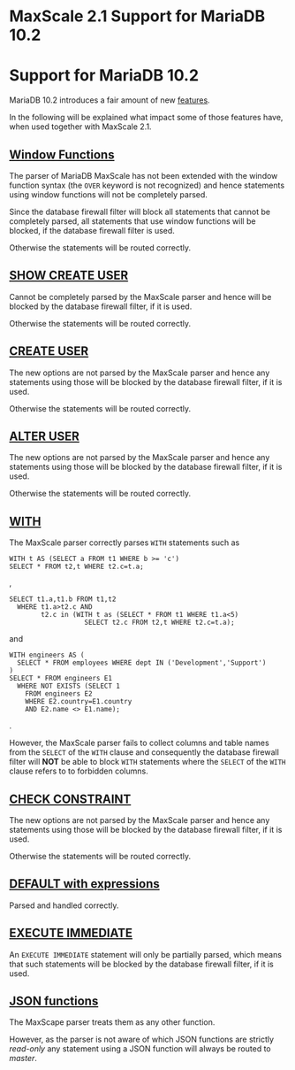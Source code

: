 
# MaxScale 2.1 Support for MariaDB 10.2

# Support for MariaDB 10.2


MariaDB 10.2 introduces a fair amount of new
[features](https://mariadb.com/kb/en/mariadb/what-is-mariadb-102/).


In the following will be explained what impact some of those features have,
when used together with MaxScale 2.1.


## [Window Functions](../../../server/reference/sql-statements-and-structure/sql-statements/built-in-functions/special-functions/window-functions/window-functions-overview.md)


The parser of MariaDB MaxScale has not been extended with the window
function syntax (the `OVER` keyword is not recognized) and hence statements
using window functions will not be completely parsed.


Since the database firewall filter will block all statements that
cannot be completely parsed, all statements that use window functions
will be blocked, if the database firewall filter is used.


Otherwise the statements will be routed correctly.


## [SHOW CREATE USER](../../../server/reference/sql-statements-and-structure/sql-statements/administrative-sql-statements/show/show-create-user.md)


Cannot be completely parsed by the MaxScale parser and hence will be
blocked by the database firewall filter, if it is used.


Otherwise the statements will be routed correctly.


## [CREATE USER](../../../server/reference/sql-statements-and-structure/sql-statements/account-management-sql-commands/create-user.md)


The new options are not parsed by the MaxScale parser and hence any
statements using those will be blocked by the database firewall filter,
if it is used.


Otherwise the statements will be routed correctly.


## [ALTER USER](../../../server/reference/sql-statements-and-structure/sql-statements/account-management-sql-commands/alter-user.md)


The new options are not parsed by the MaxScale parser and hence any
statements using those will be blocked by the database firewall filter,
if it is used.


Otherwise the statements will be routed correctly.


## [WITH](../../../server/reference/sql-statements-and-structure/geographic-geometric-features/geometry-relations/within.md)


The MaxScale parser correctly parses `WITH` statements such as



```
WITH t AS (SELECT a FROM t1 WHERE b >= 'c')
SELECT * FROM t2,t WHERE t2.c=t.a;
```



,



```
SELECT t1.a,t1.b FROM t1,t2
  WHERE t1.a>t2.c AND
        t2.c in (WITH t as (SELECT * FROM t1 WHERE t1.a<5)
                   SELECT t2.c FROM t2,t WHERE t2.c=t.a);
```



and



```
WITH engineers AS (
  SELECT * FROM employees WHERE dept IN ('Development','Support')
)
SELECT * FROM engineers E1
  WHERE NOT EXISTS (SELECT 1
    FROM engineers E2
    WHERE E2.country=E1.country
    AND E2.name <> E1.name);
```



.


However, the MaxScale parser fails to collect columns and table names
from the `SELECT` of the `WITH` clause and consequently the database
firewall filter will **NOT** be able to block `WITH` statements where
the `SELECT` of the `WITH` clause refers to to forbidden columns.


## [CHECK CONSTRAINT](../../../server/reference/sql-statements-and-structure/sql-statements/data-definition/constraint.md)


The new options are not parsed by the MaxScale parser and hence any
statements using those will be blocked by the database firewall filter,
if it is used.


Otherwise the statements will be routed correctly.


## [DEFAULT with expressions](../../../server/reference/sql-statements-and-structure/vectors/create-table-with-vectors.md)


Parsed and handled correctly.


## [EXECUTE IMMEDIATE](../../../server/reference/sql-statements-and-structure/sql-statements/prepared-statements/execute-immediate.md)


An `EXECUTE IMMEDIATE` statement will only be partially parsed, which means
that such statements will be blocked by the database firewall filter,
if it is used.


## [JSON functions](../../../server/reference/sql-statements-and-structure/sql-statements/built-in-functions/special-functions/json-functions/README.md)


The MaxScape parser treats them as any other function.


However, as the parser is not aware of which JSON functions are strictly
*read-only* any statement using a JSON function will always be routed to
*master*.
